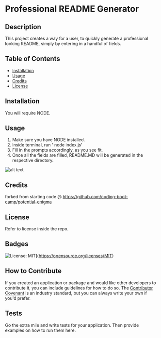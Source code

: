 # Professional README Generator 

## Description

This project creates a way for a user, to quickly generate a professional looking README, simply by entering in a handful of fields. 

## Table of Contents 

- [Installation](#installation)
- [Usage](#usage)
- [Credits](#credits)
- [License](#license)

## Installation

You will require NODE. 

## Usage

1. Make sure you have NODE installed.
2. Inside terminal, run ' node index.js'
3. Fill in the prompts accordingly, as you see fit. 
4. Once all the fields are filled, README.MD will be generated in the respective directory. 

![alt text](assets/images/screenshot.png)


## Credits

forked from starting code @ https://github.com/coding-boot-camp/potential-enigma

## License

Refer to license inside the repo. 

## Badges

![License: MIT](https://img.shields.io/badge/License-MIT-yellow.svg)](https://opensource.org/licenses/MIT)

## How to Contribute

If you created an application or package and would like other developers to contribute it, you can include guidelines for how to do so. The [Contributor Covenant](https://www.contributor-covenant.org/) is an industry standard, but you can always write your own if you'd prefer.

## Tests

Go the extra mile and write tests for your application. Then provide examples on how to run them here.